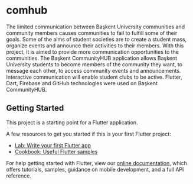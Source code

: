 # comhub

The limited communication between Başkent University communities and community members causes communities to fail to fulfill some of their goals. Some of the aims of student societies are to create a student mass, organize events and announce their activities to their members. With this project, it is aimed to provide more communication opportunities to the communities. The Başkent CommunityHUB application allows Başkent University students to become members of the community they want, to message each other, to access community events and announcements. Interactive communication will enable student clubs to be active. Flutter, Dart, Firebase and GitHub technologies were used on Başkent CommunityHUB.

## Getting Started

This project is a starting point for a Flutter application.

A few resources to get you started if this is your first Flutter project:

- [Lab: Write your first Flutter app](https://flutter.dev/docs/get-started/codelab)
- [Cookbook: Useful Flutter samples](https://flutter.dev/docs/cookbook)

For help getting started with Flutter, view our
[online documentation](https://flutter.dev/docs), which offers tutorials,
samples, guidance on mobile development, and a full API reference.
